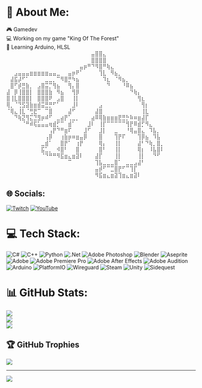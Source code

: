 # 🌲 About Me:
🎮 Gamedev<br>💻 Working on my game "King Of The Forest"<br>📖 Learning Arduino, HLSL<br>
⠀⠀⠀⠀⠀⠀⠀⠀⠀⠀⠀⠀⠀⠀⠀⠀⠀⠀⠀⠀⠀⠀⣤⣿⣿⣄<br>
⠀⠀⠀⠀⠀⠀⠀⠀⠀⠀⠀⠀⠀⠀⠀⠀⠀⠀⠀⠀⠀⠀⣿⣿⣿⣿<br>
⠀⠀⠀⠀⠀⠀⠀⠀⠀⠀⠀⠀⠀⠀⠀⠀⠀⠀⠀⣤⡶⠛⠙⠻⣿⠛⢷⣄<br>
⠀⠀⣠⣤⣤⣤⣶⣶⣶⣶⣶⣤⣤⣀⠀⠀⣤⡶⠟⠁⠀⠀⠀⠀⢹⣇⠀⠻⣦⡀<br>
⠀⣼⣯⡼⠋⠁⠀⠀⠀⠀⣀⣀⡀⠉⠻⣿⡛⠳⣦⠀⠀⠀⠀⠀⠀⠹⣆⠀⠈⠻⣦⡀<br>
⠀⣿⠋⡾⣛⣷⡀⠀⣠⣿⣭⡉⢻⣦⠀⠀⢻⡄⣿⠀⠀⠀⠀⠀⠀⠀⠙⠀⠀⠀⠘⠿⣦<br>
⣼⠀⡿⢸⣿⣿⡇⠀⣿⣿⣿⣷⠀⠻⣦⠀⠀⢻⡿⠀⠀⠀⠀⠀⠀⠀⠀⠀⠀⠀⠀⠀⠙⢷⡄<br>
⣿⢸⣇⣿⣿⣿⡇⠀⣿⣿⣿⠟⠀⣠⣿⠀⠀⢸⡇⠀⠀⠀⠀⠀⠀⠀⠀⠀⠀⠀⠀⠀⠀⠀⢻⣆<br>
⢿⡀⠈⢙⣫⣽⣷⣶⣾⣭⣛⡛⠋⠁⠀⠀⠀⣸⠇⠀⠀⠀⠀⠀⣠⠀⠀⠀⠀⠀⠀⠀⠀⠀⠀⢻⡆<br>
⠈⢿⣄⢸⣇⠈⢛⣟⠉⠀⠉⣿⠀⠀⠀⠀⣼⠋⠀⠀⠀⠀⠀⣼⣿⠀⠀⠀⠀⠀⠀⠀⠀⠀⠀⢸⣇<br>
⠀⠀⠙⢷⣝⢻⣍⣙⣻⡶⠾⠋⠀⣀⣴⡟⢁⣀⡀⠀⠀⠀⣴⠿⢿⣷⣶⣶⣶⣟⣛⡓⠷⠶⣶⣼⡏<br>
⠀⠀⠀⠀⠈⠛⠾⢯⣥⣤⣤⢶⣾⡋⠉⠀⣾⠁⠀⠀⠀⣸⠇⠀⢸⡏⠉⠉⠉⠉⠉⢻⡟⠿⣾⡋⠻⣄<br>
⠀⠀⠀⠀⠀⠀⠀⠀⠀⠀⠀⢠⡟⠙⠛⣶⠏⠀⠀⠀⣸⠋⠀⠀⣸⡇⠀⠀⣀⠀⠀⠘⢿⣤⣿⣄⠀⠹⣧⡀<br>
⠀⠀⠀⠀⠀⠀⠀⠀⠀⠀⢠⡿⠀⠀⢰⣷⡶⠶⣶⣤⡿⠀⠀⠀⣿⠀⠀⠀⢹⡟⠏⠀⠀⠀⢹⡿⣦⠀⠹⣧<br>
⠀⠀⠀⠀⠀⠀⠀⠀⠀⣀⣾⠁⠀⠀⣿⡟⠁⠀⢰⡟⠀⠀⠀⠀⢿⡄⠀⠀⢸⡇⠀⠀⠀⠀⣼⠃⠙⢷⡀⣿⡀<br>
⠀⠀⠀⠀⠀⠀⠀⠀⠀⣯⣁⡀⠀⠺⣿⠃⠀⠀⣿⠀⠀⠀⠀⠀⣿⠃⠀⠀⢸⡇⠀⠀⠀⠀⢿⡆⠀⠸⣧⣿⠇<br>
⠀⠀⠀⠀⠀⠀⠀⠀⠀⠈⠙⠛⠛⠻⣯⣶⣄⣶⣽⠇⠀⠀⠀⣼⡏⠀⠀⠀⢸⡇⠀⠀⠀⠀⢸⡇⠀⠀⠙⠋<br>
⠀⠀⠀⠀⠀⠀⠀⠀⠀⠀⠀⠀⠀⠀⠀⠀⠉⠀⠀⠀⠀⠀⠀⢹⣧⣀⣀⣀⣿⠁⠀⣀⣀⣠⣼⠃<br>
⠀⠀⠀⠀⠀⠀⠀⠀⠀⠀⠀⠀⠀⠀⠀⠀⠀⠀⠀⠀⠀⠀⠀⣤⡾⠋⠉⣉⣿⡟⠋⠉⢹⡏<br>
⠀⠀⠀⠀⠀⠀⠀⠀⠀⠀⠀⠀⠀⠀⠀⠀⠀⠀⠀⠀⠀⠀⠀⠻⣯⣶⣄⣶⣽⢹⣶⣄⣶⣽⠇</b>


## 🌐 Socials:
[![Twitch](https://img.shields.io/badge/Twitch-%239146FF.svg?logo=Twitch&logoColor=white)](https://twitch.tv/Lotlich) [![YouTube](https://img.shields.io/badge/YouTube-%23FF0000.svg?logo=YouTube&logoColor=white)](https://youtube.com/@Lotlich) 

# 💻 Tech Stack:
![C#](https://img.shields.io/badge/c%23-%23239120.svg?style=for-the-badge&logo=csharp&logoColor=white) ![C++](https://img.shields.io/badge/c++-%2300599C.svg?style=for-the-badge&logo=c%2B%2B&logoColor=white) ![Python](https://img.shields.io/badge/python-3670A0?style=for-the-badge&logo=python&logoColor=ffdd54) ![.Net](https://img.shields.io/badge/.NET-5C2D91?style=for-the-badge&logo=.net&logoColor=white) ![Adobe Photoshop](https://img.shields.io/badge/adobe%20photoshop-%2331A8FF.svg?style=for-the-badge&logo=adobe%20photoshop&logoColor=white) ![Blender](https://img.shields.io/badge/blender-%23F5792A.svg?style=for-the-badge&logo=blender&logoColor=white) ![Aseprite](https://img.shields.io/badge/Aseprite-FFFFFF?style=for-the-badge&logo=Aseprite&logoColor=#7D929E) ![Adobe](https://img.shields.io/badge/adobe-%23FF0000.svg?style=for-the-badge&logo=adobe&logoColor=white) ![Adobe Premiere Pro](https://img.shields.io/badge/Adobe%20Premiere%20Pro-9999FF.svg?style=for-the-badge&logo=Adobe%20Premiere%20Pro&logoColor=white) ![Adobe After Effects](https://img.shields.io/badge/Adobe%20After%20Effects-9999FF.svg?style=for-the-badge&logo=Adobe%20After%20Effects&logoColor=white) ![Adobe Audition](https://img.shields.io/badge/Adobe%20Audition-9999FF.svg?style=for-the-badge&logo=Adobe%20Audition&logoColor=white) ![Arduino](https://img.shields.io/badge/-Arduino-00979D?style=for-the-badge&logo=Arduino&logoColor=white) ![PlatformIO](https://img.shields.io/badge/PlatformIO-%23222.svg?style=for-the-badge&logo=platformio&logoColor=%23f5822a) ![Wireguard](https://img.shields.io/badge/wireguard-%2388171A.svg?style=for-the-badge&logo=wireguard&logoColor=white) ![Steam](https://img.shields.io/badge/steam-%23000000.svg?style=for-the-badge&logo=steam&logoColor=white) ![Unity](https://img.shields.io/badge/unity-%23000000.svg?style=for-the-badge&logo=unity&logoColor=white) ![Sidequest](https://img.shields.io/badge/sidequest-%23101227.svg?style=for-the-badge&logo=sidequest&logoColor=white)
# 📊 GitHub Stats:
![](https://github-readme-stats.vercel.app/api?username=Lotli&theme=dark&hide_border=false&include_all_commits=true&count_private=true)<br/>
![](https://github-readme-streak-stats.herokuapp.com/?user=Lotli&theme=dark&hide_border=false)<br/>
![](https://github-readme-stats.vercel.app/api/top-langs/?username=Lotli&theme=dark&hide_border=false&include_all_commits=true&count_private=true&layout=compact)

## 🏆 GitHub Trophies
![](https://github-profile-trophy.vercel.app/?username=Lotli&theme=radical&no-frame=false&no-bg=false&margin-w=4)

---
[![](https://visitcount.itsvg.in/api?id=Lotli&icon=0&color=0)](https://visitcount.itsvg.in)
